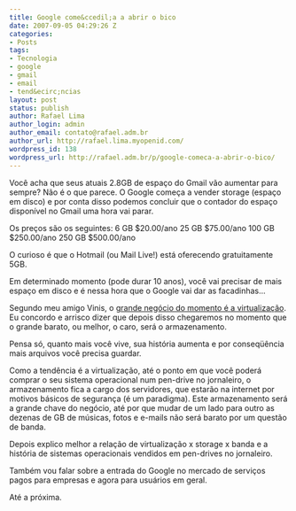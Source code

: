 ```yaml
---
title: Google come&ccedil;a a abrir o bico
date: 2007-09-05 04:29:26 Z
categories:
- Posts
tags:
- Tecnologia
- google
- gmail
- email
- tend&ecirc;ncias
layout: post
status: publish
author: Rafael Lima
author_login: admin
author_email: contato@rafael.adm.br
author_url: http://rafael.lima.myopenid.com/
wordpress_id: 138
wordpress_url: http://rafael.adm.br/p/google-comeca-a-abrir-o-bico/
---
```


Voc&ecirc; acha que seus atuais 2.8GB de espa&ccedil;o do Gmail v&atilde;o aumentar para sempre? N&atilde;o &eacute; o que parece. O Google come&ccedil;a a vender storage (espa&ccedil;o em disco) e por conta disso podemos concluir que o contador do espa&ccedil;o dispon&iacute;vel no Gmail uma hora vai parar.

Os pre&ccedil;os s&atilde;o os seguintes:
6 GB $20.00/ano
25 GB $75.00/ano
100 GB $250.00/ano
250 GB $500.00/ano

O curioso &eacute; que o Hotmail (ou Mail Live!) est&aacute; oferecendo gratuitamente 5GB.

Em determinado momento (pode durar 10 anos), voc&ecirc; vai precisar de mais espa&ccedil;o em disco e &eacute; nessa hora que o Google vai dar as facadinhas...

Segundo meu amigo Vinis, o <a href="http://viniciusbraga.com/notas/comportamento/virtualizacao-esta-chegando/">grande neg&oacute;cio do momento &eacute; a virtualiza&ccedil;&atilde;o</a>. Eu concordo e arrisco dizer que depois disso chegaremos no momento que o grande barato, ou melhor, o caro, ser&aacute; o armazenamento.

Pensa s&oacute;, quanto mais voc&ecirc; vive, sua hist&oacute;ria aumenta e por conseq&uuml;&ecirc;ncia mais arquivos voc&ecirc; precisa guardar.

Como a tend&ecirc;ncia &eacute; a virtualiza&ccedil;&atilde;o, at&eacute; o ponto em que voc&ecirc; poder&aacute; comprar o seu sistema operacional num pen-drive no jornaleiro, o armazenamento fica a cargo dos servidores, que estar&atilde;o na internet por motivos b&aacute;sicos de seguran&ccedil;a (&eacute; um paradigma). Este armazenamento ser&aacute; a grande chave do neg&oacute;cio, at&eacute; por que mudar de um lado para outro as dezenas de GB de m&uacute;sicas, fotos e e-mails n&atilde;o ser&aacute; barato por um quest&atilde;o de banda.

Depois explico melhor a rela&ccedil;&atilde;o de virtualiza&ccedil;&atilde;o x storage x banda e a hist&oacute;ria de sistemas operacionais vendidos em pen-drives no jornaleiro.

Tamb&eacute;m vou falar sobre a entrada do Google no mercado de servi&ccedil;os pagos para empresas e agora para usu&aacute;rios em geral.

At&eacute; a pr&oacute;xima.
